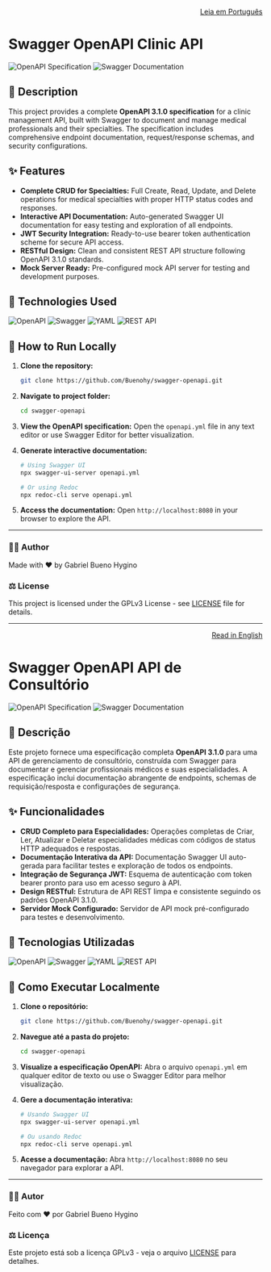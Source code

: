<p align="right">
  <a href="#-descrição">Leia em Português</a>
</p>

# Swagger OpenAPI Clinic API

![OpenAPI Specification](https://img.shields.io/badge/OpenAPI-3.1.0-green?style=for-the-badge)
![Swagger Documentation](https://img.shields.io/badge/Swagger-85EA2D?style=for-the-badge&logo=Swagger&logoColor=white)

## 📝 Description

This project provides a complete **OpenAPI 3.1.0 specification** for a clinic management API, built with Swagger to document and manage medical professionals and their specialties. The specification includes comprehensive endpoint documentation, request/response schemas, and security configurations.

## ✨ Features

- **Complete CRUD for Specialties:** Full Create, Read, Update, and Delete operations for medical specialties with proper HTTP status codes and responses.
- **Interactive API Documentation:** Auto-generated Swagger UI documentation for easy testing and exploration of all endpoints.
- **JWT Security Integration:** Ready-to-use bearer token authentication scheme for secure API access.
- **RESTful Design:** Clean and consistent REST API structure following OpenAPI 3.1.0 standards.
- **Mock Server Ready:** Pre-configured mock API server for testing and development purposes.

## 🚀 Technologies Used

![OpenAPI](https://img.shields.io/badge/OpenAPI-3.1.0-green?style=for-the-badge&logo=openapi&logoColor=white)
![Swagger](https://img.shields.io/badge/Swagger-85EA2D?style=for-the-badge&logo=Swagger&logoColor=black)
![YAML](https://img.shields.io/badge/YAML-000000?style=for-the-badge&logo=yaml&logoColor=white)
![REST API](https://img.shields.io/badge/REST-API-FF6C37?style=for-the-badge&logo=rest&logoColor=white)

## 📂 How to Run Locally

1.  **Clone the repository:**

    ```sh
    git clone https://github.com/Buenohy/swagger-openapi.git
    ```

2.  **Navigate to project folder:**

    ```sh
    cd swagger-openapi
    ```

3.  **View the OpenAPI specification:**
    Open the `openapi.yml` file in any text editor or use Swagger Editor for better visualization.

4.  **Generate interactive documentation:**

    ```sh
    # Using Swagger UI
    npx swagger-ui-server openapi.yml

    # Or using Redoc
    npx redoc-cli serve openapi.yml
    ```

5.  **Access the documentation:**
    Open `http://localhost:8080` in your browser to explore the API.

---

### 👨‍💻 Author

Made with ❤️ by Gabriel Bueno Hygino

### ⚖️ License

This project is licensed under the GPLv3 License - see [LICENSE](LICENSE) file for details.

---

<p align="right">
  <a href="#swagger-openapi-clinic-api">Read in English</a>
</p>

# Swagger OpenAPI API de Consultório

![OpenAPI Specification](https://img.shields.io/badge/OpenAPI-3.1.0-green?style=for-the-badge)
![Swagger Documentation](https://img.shields.io/badge/Swagger-85EA2D?style=for-the-badge&logo=Swagger&logoColor=white)

## 📝 Descrição

Este projeto fornece uma especificação completa **OpenAPI 3.1.0** para uma API de gerenciamento de consultório, construída com Swagger para documentar e gerenciar profissionais médicos e suas especialidades. A especificação inclui documentação abrangente de endpoints, schemas de requisição/resposta e configurações de segurança.

## ✨ Funcionalidades

- **CRUD Completo para Especialidades:** Operações completas de Criar, Ler, Atualizar e Deletar especialidades médicas com códigos de status HTTP adequados e respostas.
- **Documentação Interativa da API:** Documentação Swagger UI auto-gerada para facilitar testes e exploração de todos os endpoints.
- **Integração de Segurança JWT:** Esquema de autenticação com token bearer pronto para uso em acesso seguro à API.
- **Design RESTful:** Estrutura de API REST limpa e consistente seguindo os padrões OpenAPI 3.1.0.
- **Servidor Mock Configurado:** Servidor de API mock pré-configurado para testes e desenvolvimento.

## 🚀 Tecnologias Utilizadas

![OpenAPI](https://img.shields.io/badge/OpenAPI-3.1.0-green?style=for-the-badge&logo=openapi&logoColor=white)
![Swagger](https://img.shields.io/badge/Swagger-85EA2D?style=for-the-badge&logo=Swagger&logoColor=black)
![YAML](https://img.shields.io/badge/YAML-000000?style=for-the-badge&logo=yaml&logoColor=white)
![REST API](https://img.shields.io/badge/REST-API-FF6C37?style=for-the-badge&logo=rest&logoColor=white)

## 📂 Como Executar Localmente

1.  **Clone o repositório:**

    ```sh
    git clone https://github.com/Buenohy/swagger-openapi.git
    ```

2.  **Navegue até a pasta do projeto:**

    ```sh
    cd swagger-openapi
    ```

3.  **Visualize a especificação OpenAPI:**
    Abra o arquivo `openapi.yml` em qualquer editor de texto ou use o Swagger Editor para melhor visualização.

4.  **Gere a documentação interativa:**

    ```sh
    # Usando Swagger UI
    npx swagger-ui-server openapi.yml

    # Ou usando Redoc
    npx redoc-cli serve openapi.yml
    ```

5.  **Acesse a documentação:**
    Abra `http://localhost:8080` no seu navegador para explorar a API.

---

### 👨‍💻 Autor

Feito com ❤️ por Gabriel Bueno Hygino

### ⚖️ Licença

Este projeto está sob a licença GPLv3 - veja o arquivo [LICENSE](LICENSE) para detalhes.
